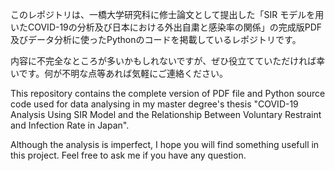 このレポジトリは、一橋大学研究科に修士論文として提出した「SIR モデルを用いたCOVID-19の分析及び日本における外出自粛と感染率の関係」の完成版PDF及びデータ分析に使ったPythonのコードを掲載しているレポジトリです。

内容に不完全なところが多いかもしれないですが、ぜひ役立てていただければ幸いです。何が不明な点等あれば気軽にご連絡ください。

This repository contains the complete version of PDF file and Python source code used for data analysing in my master degree's thesis "COVID-19 Analysis Using SIR Model and the Relationship Between Voluntary Restraint and Infection Rate in Japan". 

Although the analysis is imperfect, I hope you will find something usefull in this project. Feel free to ask me if you have any question.
